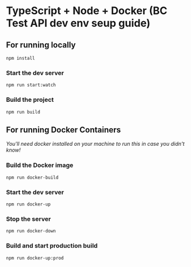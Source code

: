 # TypeScript + Node + Docker (BC Test API dev env seup guide)

## For running locally

`npm install`

### Start the dev server

`npm run start:watch`

### Build the project

`npm run build`

## For running Docker Containers

_You'll need docker installed on your machine to run this in case you didn't know!_

### Build the Docker image

`npm run docker-build`

### Start the dev server 

`npm run docker-up`

### Stop the server

`npm run docker-down`

### Build and start production build

`npm run docker-up:prod`


